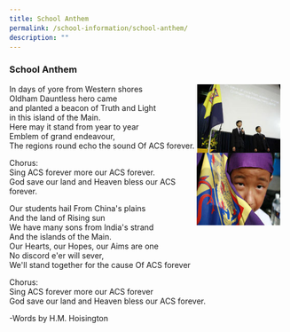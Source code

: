 ```yaml
---
title: School Anthem
permalink: /school-information/school-anthem/
description: ""
---
```

### **School Anthem**

<img src="/images/Sch%20anthem.jpg" style="width:30%;margin-right:15px;" align = "right">

In days of yore from Western shores  
Oldham Dauntless hero came  
and planted a beacon of Truth and Light  
in this island of the Main.  
Here may it stand from year to year  
Emblem of grand endeavour,  
The regions round echo the sound Of ACS forever.  
  
Chorus:  
Sing ACS forever more our ACS forever.  
God save our land and Heaven bless our ACS forever.  
  
Our students hail From China's plains  
And the land of Rising sun  
We have many sons from India's strand  
And the islands of the Main.  
Our Hearts, our Hopes, our Aims are one  
No discord e'er will sever,  
We'll stand together for the cause Of ACS forever  
  
Chorus:  
Sing ACS forever more our ACS forever  
God save our land and Heaven bless our ACS forever.  
  
\-Words by H.M. Hoisington